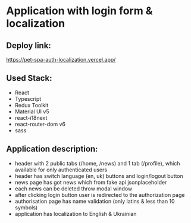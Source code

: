 # Application with login form & localization

## Deploy link:
https://pet-spa-auth-localization.vercel.app/

## Used Stack:
- React
- Typescript
- Redux Toolkit
- Material UI v5
- react-i18next
- react-router-dom v6
- sass

## Application description:
- header with 2 public tabs (/home, /news) and 1 tab (/profile), which available for only authenticated users
- header has switch language (en, uk) buttons and login/logout button
- news page has got news which from fake api jsonplaceholder
- each news can be deleted throw modal window
- after clicking login button user is redirected to the authorization page
- authorisation page has name validation (only latins & less than 10 symbols)
- application has localization to English & Ukrainian